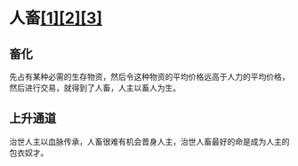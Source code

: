 # 人畜[[1]](./appendices/道德经.md)[[2]](./appendices/长短经·大体篇.md)[[3]](./appendices/罗织经.md)

## 畜化

先占有某种必需的生存物资，然后令这种物资的平均价格远高于人力的平均价格，然后进行交易，就得到了人畜，人主以畜人为生。

## 上升通道

治世人主以血脉传承，人畜很难有机会晋身人主，治世人畜最好的命是成为人主的包衣奴才。
